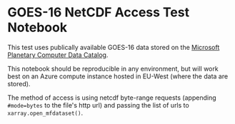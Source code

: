 # GOES-16 NetCDF Access Test Notebook
 This test uses publically available GOES-16 data stored on the [Microsoft Planetary Computer Data Catalog](https://planetarycomputer.microsoft.com/catalog). 
 
 This notebook should be reproducible in any environment, but will work best on an Azure compute instance hosted in EU-West (where the data are stored). 
 
 The method of access is using netcdf byte-range requests (appending `#mode=bytes` to the file's http url) and passing the list of urls to `xarray.open_mfdataset()`.